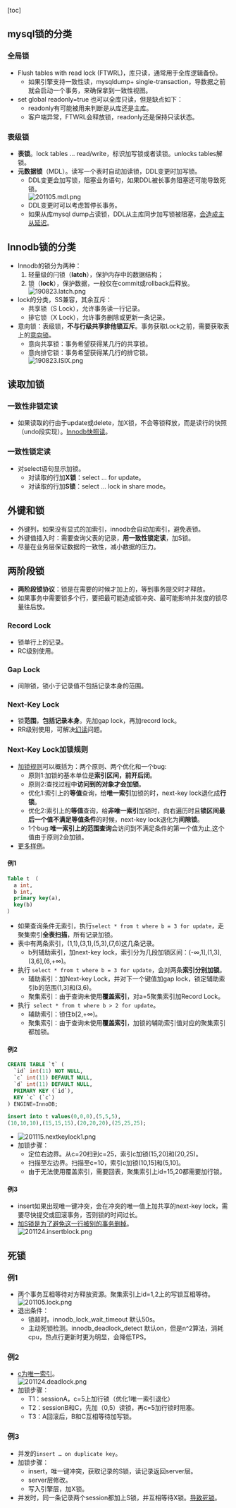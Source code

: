 [toc]
## mysql锁的分类 ##
### 全局锁 ###
- Flush tables with read lock (FTWRL)，库只读，通常用于全库逻辑备份。
  - 如果引擎支持一致性读，mysqldump+ single-transaction，导数据之前就会启动一个事务，来确保拿到一致性视图。
- set global readonly=true 也可以全库只读，但是缺点如下：
  - readonly有可能被用来判断是从库还是主库。
  - 客户端异常，FTWRL会释放锁，readonly还是保持只读状态。

### 表级锁 ###
- **表锁**。lock tables … read/write，标识加写锁或者读锁。unlocks tables解锁。
- **元数据锁**（MDL）。读写一个表时自动加读锁，DDL变更时加写锁。
  - DDL变更会加写锁，阻塞业务语句，如果DDL被长事务阻塞还可能导致死锁。<br>![201105.mdl.png](https://static001.geekbang.org/resource/image/7c/ce/7cf6a3bf90d72d1f0fc156ececdfb0ce.jpg)
  - DDL变更时可以考虑暂停长事务。
  - 如果从库mysql dump占读锁，DDL从主库同步加写锁被阻塞，[会造成主从延迟](https://time.geekbang.org/column/article/70215)。

## Innodb锁的分类 ##
- Innodb的锁分为两种：
  1. 轻量级的闩锁（**latch**），保护内存中的数据结构；
  2. 锁（**lock**），保护数据，一般仅在commit或rollback后释放。<br>![190823.latch.png](https://img-blog.csdnimg.cn/20190823114423397.png)
- lock的分类，SS兼容，其余互斥：
  - 共享锁（S Lock），允许事务读一行记录。
  - 排它锁（X Lock），允许事务删除或更新一条记录。
- 意向锁：表级锁，**不与行级共享排他锁互斥**。事务获取Lock之前，需要获取表上的[意向锁](https://juejin.cn/post/6856780646665158670)。
  - 意向共享锁：事务希望获得某几行的共享锁。
  - 意向排它锁：事务希望获得某几行的排它锁。 <br>![190823.ISIX.png](https://img-blog.csdnimg.cn/20190823120335417.png)

## 读取加锁 ##
### 一致性非锁定读 ###
- 如果读取的行由于update或delete，加X锁，不会等锁释放，而是读行的快照（undo段实现）。[Innodb快照读](https://blog.csdn.net/qq_40369829/article/details/91359489)。

### 一致性锁定读 ###
- 对select语句显示加锁。
  - 对读取的行加**X锁**：select ... for update。
  - 对读取的行加**S锁**：select ... lock in share mode。

## 外键和锁 ##
- 外键列，如果没有显式的加索引，innodb会自动加索引，避免表锁。
- 外键值插入时：需要查询父表的记录，**用一致性锁定读**，加S锁。
- 尽量在业务层保证数据的一致性，减小数据的压力。

## 两阶段锁 ##
- **两阶段锁协议**：锁是在需要的时候才加上的，等到事务提交时才释放。
- 如果事务中需要锁多个行，要把最可能造成锁冲突、最可能影响并发度的锁尽量往后放。

### Record Lock ###
- 锁单行上的记录。
- RC级别使用。

### Gap Lock ###
- 间隙锁，锁小于记录值不包括记录本身的范围。

### Next-Key Lock ###
- 锁**范围**，**包括记录本身**。先加gap lock，再加record lock。
- RR级别使用，可解决[幻读](https://blog.csdn.net/qq_40369829/article/details/79361814)问题。

### Next-Key Lock加锁规则 ###
- [加锁规则](https://time.geekbang.org/column/article/75659)可以概括为：两个原则、两个优化和一个bug:
  - 原则1:加锁的基本单位是**索引区间，前开后闭**。
  - 原则2:查找过程中**访问到的对象才会加锁**。
  - 优化1:索引上的**等值**查询，给**唯一索引**加锁的时，next-key lock退化成**行锁**。
  - 优化2:索引上的**等值**查询，给**非唯一索引**加锁时，向右遍历时且**锁区间最后一个值不满足等值条件**的时候，next-key lock退化为**间隙锁**。
  - 1个bug:**唯一索引上的范围查询**会访问到不满足条件的第一个值为止,这个值由于原则2会加锁。
- [更多样例](https://time.geekbang.org/column/article/78427)。

#### 例1 ####
```sql
Table t （
  a int,
  b int,
  primary key(a),
  key(b)
）
```

- 如果查询条件无索引，执行```select * from t where b = 3 for update```，走聚集索引**全表扫描**，所有记录加锁。
- 表中有两条索引，(1,1),(3,1),(5,3),(7,6)这几条记录。
  - b列辅助索引，加next-key lock，索引分为几段加锁区间：(-∞,1],(1,3],(3,6],(6,+∞)。
- 执行 ```select * from t where b = 3 for update```，会对两条**索引分别加锁**。
  - 辅助索引：加Next-key Lock，并对下一个键值加gap lock，锁定辅助索引b的范围(1,3]和(3,6)。
  - 聚集索引：由于查询未使用**覆盖索引**，对a=5聚集索引加Record Lock。
- 执行``` select * from t where b > 2 for update```。
  - 辅助索引：锁住b[2,+∞)。
  - 聚集索引：由于查询未使用**覆盖索引**，加锁的辅助索引值对应的聚集索引都加锁。

#### 例2 ####
```sql
CREATE TABLE `t` (
  `id` int(11) NOT NULL,
  `c` int(11) DEFAULT NULL,
  `d` int(11) DEFAULT NULL,
  PRIMARY KEY (`id`),
  KEY `c` (`c`)
) ENGINE=InnoDB;

insert into t values(0,0,0),(5,5,5),
(10,10,10),(15,15,15),(20,20,20),(25,25,25);
```

- ![201115.nextkeylock1.png](https://static001.geekbang.org/resource/image/3a/1e/3a7578e104612a188a2d574eaa3bd81e.png)
- 加锁步骤：
  - 定位右边界。从c=20扫到c=25，索引c加锁(15,20]和(20,25)。
  - 扫描至左边界。扫描至c=10，索引c加锁(10,15]和(5,10]。
  - 由于无法使用覆盖索引，需要回表，聚集索引上id=15,20都需要加行锁。

#### 例3 ####
- insert如果出现唯一键冲突，会在冲突的唯一值上加共享的next-key lock，需要尽快提交或回滚事务，否则锁的时间过长。
- [加S锁是为了避免这一行被别的事务删掉](https://time.geekbang.org/column/article/80801)。<br>![201124.insertblock.png](https://static001.geekbang.org/resource/image/83/ca/83fb2d877932941b230d6b5be8cca6ca.png)

## 死锁 ##
### 例1 ###
- 两个事务互相等待对方释放资源。聚集索引上id=1,2上的写锁互相等待。<br>![201105.lock.png](https://static001.geekbang.org/resource/image/4d/52/4d0eeec7b136371b79248a0aed005a52.jpg)
- 退出条件：
  - 锁超时。innodb_lock_wait_timeout 默认50s。
  - 主动死锁检测。innodb_deadlock_detect 默认on，但是n^2算法，消耗cpu，热点行更新时更为明显，会降低TPS。

### 例2 ###
- [c为唯一索引](https://time.geekbang.org/column/article/80801)。<br>![201124.deadlock.png](https://static001.geekbang.org/resource/image/63/2d/63658eb26e7a03b49f123fceed94cd2d.png)
- 加锁步骤：
  - T1：sessionA，c=5上加行锁（优化1唯一索引退化）
  - T2：sessionB和C，先加（0,5）读锁，再c=5加行锁时阻塞。
  - T3：A回滚后，B和C互相等待加写锁。

### 例3 ###
- 并发的``` insert … on duplicate key ```。
- 加锁步骤：
  - insert，唯一键冲突，获取记录的S锁，读记录返回server层。
  - server层修改。
  - 写入引擎层，加X锁。
- 并发时，同一条记录两个session都加上S锁，并互相等待X锁。[导致死锁](https://blog.csdn.net/pml18710973036/article/details/78452688)。